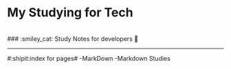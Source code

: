 # My Studying for Tech
<br>
### :smiley_cat: Study Notes for developers 📖
</br>

------------------------------
#:shipit:index for pages#
-MarkDown
  -Markdown Studies
